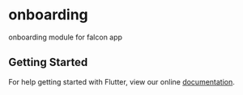 # onboarding

onboarding module for falcon app

## Getting Started

For help getting started with Flutter, view our online
[documentation](https://flutter.dev/).
